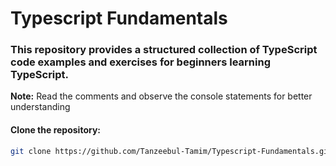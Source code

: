# Typescript Fundamentals

### This repository provides a structured collection of TypeScript code examples and exercises for beginners learning TypeScript.

**Note:** Read the comments and observe the console statements for better understanding

#### Clone the repository:

```sh
git clone https://github.com/Tanzeebul-Tamim/Typescript-Fundamentals.git
```
